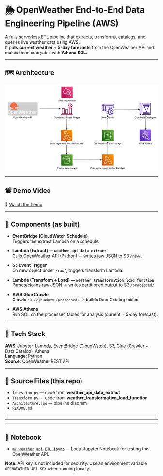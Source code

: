 # 🌦️ OpenWeather End-to-End Data Engineering Pipeline (AWS)

A fully serverless ETL pipeline that extracts, transforms, catalogs, and queries live weather data using AWS.  
It pulls **current weather + 5-day forecasts** from the OpenWeather API and makes them queryable with **Athena SQL**.

---

## 🗺️ Architecture
![Architecture](Architecture.jpg)

---

## 📽️ Demo Video
🎥 [Watch the Demo](https://drive.google.com/file/d/1Fe-N29dbvDk13CSjlRU8Y4WUhW0Hp2UQ/view?usp=sharing)

---

## 🧩 Components (as built)

- **EventBridge (CloudWatch Schedule)**  
  Triggers the extract Lambda on a schedule.

- **Lambda (Extract) — `weather_api_data_extract`**  
  Calls OpenWeather API (Python) → writes raw JSON to S3 `/raw/`.

- **S3 Event Trigger**  
  On new object under `/raw/`, triggers transform Lambda.

- **Lambda (Transform + Load) — `weather_transformation_load_function`**  
  Parses/cleans raw JSON → writes partitioned output to S3 `/processed/`.

- **AWS Glue Crawler**  
  Crawls `s3://<bucket>/processed/` → builds Data Catalog tables.

- **AWS Athena**  
  Run SQL on the processed tables for analysis (current + 5-day forecast).

---

## 🧰 Tech Stack
**AWS**: Jupyter, Lambda, EventBridge (CloudWatch), S3, Glue (Crawler + Data Catalog), Athena  
**Language**: Python  
**Source**: OpenWeather REST API

---

## 📂 Source Files (this repo)
- `Ingestion.py` — code from **weather_api_data_extract**  
- `Transform.py` — code from **weather_transformation_load_function**  
- `Architecture.jpg` — pipeline diagram  
- `README.md`

---

---

---

## 📓 Notebook
- [`my_weather_api_ETL.ipynb`](my_weather_api_ETL.ipynb) — Local Jupyter Notebook for testing the OpenWeather API.  

**Note:** API key is not included for security. Use an environment variable `OPENWEATHER_API_KEY` when running locally.


